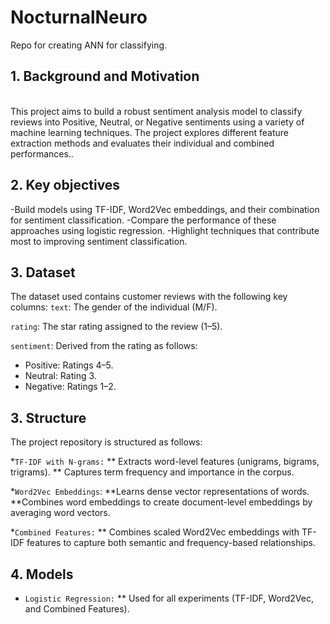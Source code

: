 # NocturnalNeuro
Repo for creating ANN for classifying.


## 1. Background and Motivation
<br />
This project aims to build a robust sentiment analysis model to classify reviews into Positive, Neutral, or Negative sentiments using a variety of machine learning techniques. 
The project explores different feature extraction methods and evaluates their individual and combined performances..
<br />

## 2. Key objectives

-Build models using TF-IDF, Word2Vec embeddings, and their combination for sentiment classification.
-Compare the performance of these approaches using logistic regression.
-Highlight techniques that contribute most to improving sentiment classification.

## 3. Dataset

The dataset used contains customer reviews with the following key columns:
`text`: The gender of the individual (M/F).

`rating`: The star rating assigned to the review (1–5).

`sentiment`: Derived from the rating as follows:
* Positive: Ratings 4–5.
* Neutral: Rating 3.
* Negative: Ratings 1–2.


## 3. Structure
The project repository is structured as follows:

*`TF-IDF with N-grams:` 
** Extracts word-level features (unigrams, bigrams, trigrams).
** Captures term frequency and importance in the corpus.

*`Word2Vec Embeddings`:
**Learns dense vector representations of words.
**Combines word embeddings to create document-level embeddings by averaging word vectors.

*`Combined Features:`
** Combines scaled Word2Vec embeddings with TF-IDF features to capture both semantic and frequency-based relationships.

## 4. Models
* `Logistic Regression:`
**   Used for all experiments (TF-IDF, Word2Vec, and Combined Features).
